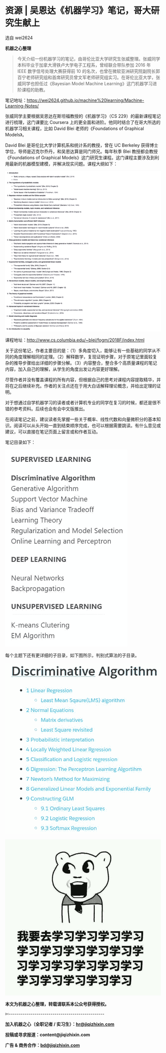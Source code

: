 # 资源 | 吴恩达《机器学习》笔记，哥大研究生献上

选自 wei2624

**机器之心整理**

> 今天介绍一份机器学习的笔记，由哥伦比亚大学研究生张威整理。张威同学本科毕业于加拿大滑铁卢大学电子工程系，曾经联合带队参加 2016 年 IEEE 数字信号处理大赛获得前 10 的名次，也曾在微软亚洲研究院副院长郭百宁老师研究组和首席研究员曾文军老师研究组实习。在哥伦比亚大学，张威同学也担任过《Bayesian Model Machine Learning》这门机器学习进阶课程的助教。

笔记地址：https://wei2624.github.io/machine%20learning/Machine-Learning-Notes/

张威同学主要根据吴恩达在斯坦福教授的《机器学习》（CS 229）的最新课程笔记进行梳理，这门课要比 Coursera 上的更全面和进阶。他同时结合了在哥大所选的机器学习相关课程，比如 David Blei 老师的《Foundations of Graphical Models》。

David Blei 是哥伦比大学计算机系和统计系的教授，曾在 UC Berkeley 获得博士学位，导师是迈克尔乔丹，和吴恩达算是同门师兄。每年秋季 Blei 教授都会教授《Foundations of Graphical Models》这门研究生课程。这门课程主要涉及到利用最新的机器模型建模，并解决现实问题。课程大纲如下：

![](img/912691cc54f8acf172ac8754f65df35c-fs8.png)

课程地址：http://www.cs.columbia.edu/~blei/fogm/2018F/index.html

关于这份笔记，作者主要目的是：（1）多角度切入，能够让有一些基础的同学从不同的角度理解相同的定理。（2）解释数学，复现证明步骤，对于原笔记里面较复杂的推导步骤给出详细的步骤分解。（3）内容整合，整合多个高质量课程的笔记内容，加入自己的理解，从学生的角度出发让内容更好理解。

尽管作者并没有覆盖课程的所有内容，但根据自己的思考对课程内容提取精华，并将在之后继续补充。作者的关注点还在于用大白话解释理论概念，并给出定理的证明。

对于想通过自学机器学习的读者或者计算机专业的同学在复习的时候，都还是很不错的参考资料。后续也会有会中文版推出。

在阅读笔记之前，建议读者先掌握一些关于概率、线性代数和向量微积分的基本知识。阅读可以从头开始一直到结束顺序完成，也可以根据需要跳读。有什么意见或建议，可以直接在笔记页面上留言或和作者互动。

笔记目录如下：

![](img/46c9ee1110481e457707a68549afd535-fs8.png)

每个主题下还有更详细的子目录，如下图所示，判别式算法的子目录。

![](img/f9ebac6a4546d0452bfd4d043a3ed106-fs8.png)

![](img/8926193c7e6bd0659f48debf900fa2a4-fs8.png)

****本文为机器之心整理，**转载请联系本公众号获得授权****。**

✄------------------------------------------------

**加入机器之心（全职记者 / 实习生）：hr@jiqizhixin.com**

**投稿或寻求报道：**content**@jiqizhixin.com**

**广告 & 商务合作：bd@jiqizhixin.com**